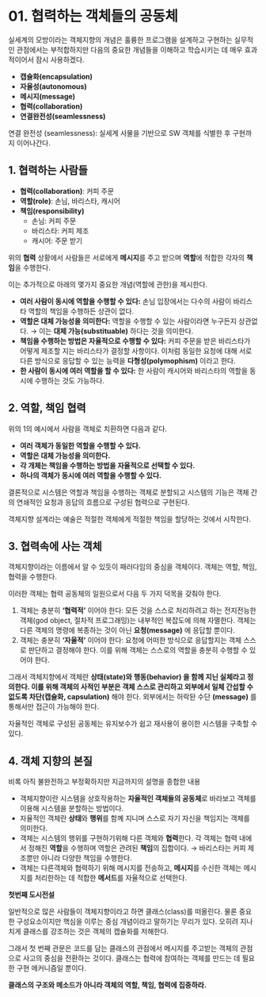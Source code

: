 # 01. 협력하는 객체들의 공동체

실세계의 모방이라는 객체지향의 개념은 훌륭한 프로그램을 설계하고 구현하는 실무적인 관점에서는 부적합하지만 다음의 중요한 개념들을 이해하고 학습시키는 데 매우 효과적이어서 잠시 사용하겠다.

- **캡슐화(encapsulation)**
- **자율성(autonomous)**
- **메시지(message)**
- **협력(collaboration)**
- **연결완전성(seamlessness)**

연결 완전성 (seamlessness): 실세계 사물을 기반으로 SW 객체를 식별한 후 구현까지 이어나간다.

## 1. 협력하는 사람들

- **협력(collaboration)**: 커피 주문
- **역할(role)**: 손님, 바리스타, 캐시어
- **책임(responsibility)**
    - 손님: 커피 주문
    - 바리스타: 커피 제조
    - 캐시어: 주문 받기

위의 **협력** 상황에서 사람들은 서로에게 **메시지**를 주고 받으며 **역할**에 적합한 각자의 **책임**을 수행한다. 

이는 추가적으로 아래의 몇가지 중요한 개념(역할에 관한)을 제시한다.

- **여러 사람이 동시에 역할을 수행할 수 있다:** 손님 입장에서는 다수의 사람이 바리스타 역할의 책임을 수행하든 상관이 없다.
- **역할은 대체 가능성을 의미한다:** 역할을 수행할 수 있는 사람이라면 누구든지 상관없다. → 이는 **대체 가능(substituable)** 하다는 것을 의미한다.
- **책임을 수행하는 방법은 자율적으로 수행할 수 있다:** 커피 주문을 받은 바리스타가 어떻게 제조할 지는 바리스타가 결정할 사항이다. 이처럼 동일한 요청에 대해 서로다른 방식으로 응답할 수 있는 능력을 **다형성(polymophism)** 이라고 한다.
- **한 사람이 동시에 여러 역할을 할 수 있다:** 한 사람이 캐시어와 바리스타의 역할을 동시에 수행하는 것도 가능하다.

## 2. 역할, 책임 협력

위의 1의 예시에서 사람을 객체로 치환하면 다음과 같다.

- **여러 객체가 동일한 역할을 수행할 수 있다.**
- **역할은 대체 가능성을 의미한다.**
- **각 개체는 책임을 수행하는 방법을 자율적으로 선택할 수 있다.**
- **하나의 객체가 동시에 여러 역할을 수행할 수 있다.**

결론적으로 시스템은  역할과 책임을 수행하는 객체로 분할되고 시스템의 기능은 객체 간의 연쇄적인 요청과 응답의 흐름으로 구성된 협력으로 구현된다. 

객체지향 설계라는 예술은 적절한 객체에게 적절한 책임을 할당하는 것에서 시작한다.

## 3. 협력속에 사는 객체

객체지향이라는 이름에서 알 수 있듯이 패러다임의 중심을 객체이다.  객체는 역할, 책임, 협력을 수행한다. 

이러한 객체는 협력 공동체의 일원으로서 다음 두 가지 덕목을 갖춰야 한다.

1. 객체는 충분히 **‘협력적’** 이어야 한다: 모든 것을 스스로 처리하려고 하는 전지전능한 객체(god object, 절차적 프로그래밍)는 내부적인 복잡도에 의해 자멸한다.  객체는 다른 객체의 명령에 복종하는 것이 아닌 **요청(message)** 에 응답할 뿐이다. 
2.  객체는 충분히 **‘자율적’** 이어야 한다: 요청에 어떠한 방식으로 응답할지는 객체 스스로 판단하고 결정해야 한다. 이를 위해 객체는 스스로의 역할을 충분히 수행할 수 있어야 한다.

그래서 객체지향에서 객체란 **상태(state)**와 **행동(behavior)** 을 함께 지닌 실체라고 정의한다. 이를 위해 객체의 사적인 부분은 객체 스스로 관리하고 외부에서 일체 간섭할 수 없도록 차단**(캡슐화, capsulation)** 해야 한다. 외부에서는 허락돤 수단 **(message)** 를 통해서만 접근이 가능해야 한다.

자율적인 객체로 구성된 공동체는 유지보수가 쉽고 재사용이 용이한 시스템을 구축할 수 있다. 

## 4. 객체 지향의 본질

비록 아직 불완전하고 부정확하지만 지금까지의 설명을 종합한 내용

- 객체지향이란 시스템을 상호작용하는 **자율적인 객체들의 공동체**로 바라보고 객체를 이용해 시스템을 분할하는 방법이다.
- 자율적인 객체란 **상태**와 **행위**를 함꼐 지니며 스스로 자기 자신을 책임지는 객체를 의미한다.
- 객체는 시스템의 행위를 구현하기위해 다른 객체와 **협력**한다. 각 객체는 협력 내에서 정해진 **역할**을 수행하며 역할은 관려된 **책임**의 집합이다. → 바리스타는 커피 제조뿐만 아니라 다양한 책임을 수행한다.
- 객체는 다른객체와 협력하기 위해 메시지를 전송하고, **메시지**를 수신한 객체는 메시지를 처리한하는 데 적합한 **메서드**를 자율적으로 선택한다.

**첫번째 도시전설**

일반적으로 많은 사람들이 객체지향이라고 하면 클래스(class)를 떠올린다. 물론 중요한 구성요소이지만 핵심을 이루는 중심 개념이라고 말하기는 무리가 있다. 오히려 지나치게 클래스를 강조하는 것은 객체의 캡슐화를 저해한다.

그래서 첫 번째 관문은 코드를 담는 클래스의 관점에서 메시지를 주고받는 객체의 관점으로 사고의 중심을 전환하는 것이다. 클래스는 협력에 참여하는 객체를 만드는 데 필요한 구현 메커니즘일 뿐이다.

**클래스의 구조와 메소드가 아니라 객체의 역할, 책임, 협력에 집중하라.**
